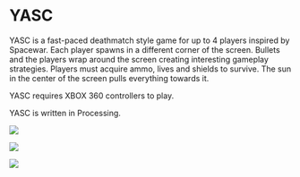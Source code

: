 YASC
====

YASC is a fast-paced deathmatch style game for up to 4 players inspired by Spacewar. Each player spawns in a different corner of the screen. Bullets and the players wrap around the screen creating interesting gameplay strategies. Players must acquire ammo, lives and shields to survive. The sun in the center of the screen pulls everything towards it.

YASC requires XBOX 360 controllers to play.

YASC is written in Processing.

![](images/1.png)

![](images/2.png)

![](images/3.png)
